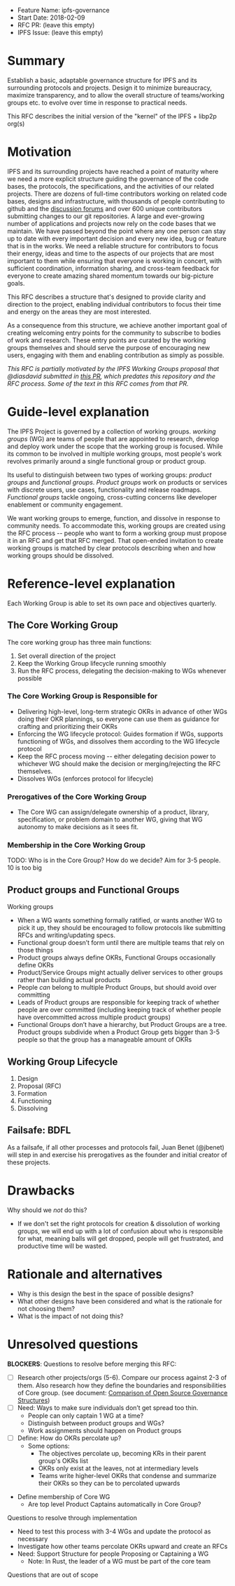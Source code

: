 - Feature Name: ipfs-governance
- Start Date: 2018-02-09
- RFC PR: (leave this empty)
- IPFS Issue: (leave this empty)

# Summary
[summary]: #summary

Establish a basic, adaptable governance structure for IPFS and its surrounding protocols and projects. Design it to minimize bureaucracy, maximize transparency, and to allow the overall structure of teams/working groups etc. to evolve over time in response to practical needs.

This RFC describes the initial version of the "kernel" of the IPFS + libp2p org(s)

# Motivation
[motivation]: #motivation

IPFS and its surrounding projects have reached a point of maturity where we need a more explicit structure guiding the governance of the code bases, the protocols, the specifications, and the activities of our related projects. There are dozens of full-time contributors working on related code bases, designs and infrastructure, with thousands of people contributing to github and the [discussion forums](https://discuss.ipfs.io) and over 600 unique contributors submitting changes to our git repositories. A large and ever-growing number of applications and projects now rely on the code bases that we maintain.   We have passed beyond the point where any one person can stay up to date with every important decision and every new idea, bug or feature that is in the works. We need a reliable structure for contributors to focus their energy, ideas and time to the aspects of our projects that are most important to them while ensuring that everyone is working in concert, with sufficient coordination, information sharing, and cross-team feedback for everyone to create amazing shared momentum towards our big-picture goals.

This RFC describes a structure that's designed to provide clarity and direction to the project, enabling individual contributors to focus their time and energy on the areas they are most interested.

As a consequence from this structure, we achieve another important goal of creating welcoming entry points for the community to subscribe to bodies of work and research. These entry points are curated by the working groups themselves and should serve the purpose of encouraging new users, engaging with them and enabling contribution as simply as possible.

_This RFC is partially motivated by the IPFS Working Groups proposal that @diasdavid submitted in [this PR](https://github.com/ipfs/ipfs/pull/285/files), which predates this repository and the RFC process. Some of the text in this RFC comes from that PR._

# Guide-level explanation
[guide-level-explanation]: #guide-level-explanation

The IPFS Project  is governed by a collection of working groups. _working groups_ (WG) are teams of people that are appointed to research, develop and deploy work under the scope that the working group is focused. While its common to be involved in multiple working groups, most people's work revolves primarily around a single functional group or product group.

Its useful to distinguish between two types of working groups: _product groups_ and _functional groups_. _Product groups_ work on products or services with discrete users, use cases, functionality and release roadmaps. _Functional groups_ tackle ongoing, cross-cutting concerns like developer enablement or community engagement.

We want working groups to emerge, function, and dissolve in response to community needs. To accommodate this, working groups are created using the RFC process -- people who want to form a working group must propose it in an RFC and get that RFC merged.  That open-ended invitation to create working groups is matched by clear protocols describing when and how working groups should be dissolved.

# Reference-level explanation
[reference-level-explanation]: #reference-level-explanation

Each Working Group is able to set its own pace and objectives quarterly.

## The Core Working Group

The core working group has three main functions:

1. Set overall direction of the project
2. Keep the Working Group lifecycle running smoothly
3. Run the RFC process, delegating the decision-making to WGs whenever possible

### The Core Working Group is Responsible for
- Delivering high-level, long-term strategic OKRs in advance of other WGs doing their OKR plannings, so everyone can use them as guidance for crafting and prioritizing their OKRs
- Enforcing the WG lifecycle protocol: Guides formation if WGs, supports functioning of WGs, and dissolves them according to the WG lifecycle protocol
- Keep the RFC process moving -- either delegating decision power to whichever WG should make the decision or merging/rejecting the RFC themselves.
- Dissolves WGs (enforces protocol for lifecycle)

### Prerogatives of the Core Working Group
- The Core WG can assign/delegate ownership of a product, library, specification, or problem domain to another WG, giving that WG autonomy to make decisions as it sees fit.

### Membership in the Core Working Group
TODO: Who is in the Core Group? How do we decide? Aim for 3-5 people. 10 is too big

## Product groups and Functional Groups

Working groups

- When a WG wants something formally ratified, or wants another WG to pick it up, they should be encouraged to follow protocols like submitting RFCs and writing/updating specs.
- Functional group doesn’t form until there are multiple teams that rely on those things
- Product groups always define OKRs, Functional Groups occasionally define OKRs
- Product/Service Groups might actually deliver services to other groups rather than building actual products
- People _can_ belong to multiple Product Groups, but should avoid over committing
- Leads of Product groups are responsible for keeping track of whether people are over committed (including keeping track of whether people have overcommitted across multiple product groups)
- Functional Groups don’t have a hierarchy, but Product Groups are a tree. Product groups subdivide when a Product Group gets bigger than 3-5 people so that the group has a manageable amount of OKRs

## Working Group Lifecycle

1. Design
2. Proposal (RFC)
3. Formation
4. Functioning
5. Dissolving

## Failsafe: BDFL

As a failsafe, if all other processes and protocols fail, Juan Benet (@jbenet) will step in and exercise his prerogatives as the founder and initial creator of these projects.

# Drawbacks
[drawbacks]: #drawbacks

Why should we *not* do this?
- If we don't set the right protocols for creation & dissolution of working groups, we will end up with a lot of confusion about who is responsible for what, meaning balls will get dropped, people will get frustrated, and productive time will be wasted.

# Rationale and alternatives
[alternatives]: #alternatives

- Why is this design the best in the space of possible designs?
- What other designs have been considered and what is the rationale for not choosing them?
- What is the impact of not doing this?

# Unresolved questions
[unresolved]: #unresolved-questions

**BLOCKERS**: Questions to resolve before merging this RFC:
- [ ] Research other projects/orgs (5-6). Compare our process against 2-3 of them. Also research how they define the boundaries and responsibilities of Core group.  (see document: [Comparison of Open Source Governance Structures](https://docs.google.com/document/d/1vV-8mlqyXsgs_sb9PCuGtqoRlLrvSSjOvJNOZWmZjuI/edit?usp=sharing))
- [ ] Need: Ways to make sure individuals don’t get spread too thin.
    - People can only captain 1 WG at a time?
    - Distinguish between product groups and WGs?
    - Work assignments should happen on Product groups
- [ ]  Define: How do OKRs percolate up?
    - Some options:
      - The objectives percolate up, becoming KRs in their parent group's OKRs list
      - OKRs only exist at the leaves, not at intermediary levels
      - Teams write higher-level OKRs that condense and summarize their OKRs so they can be
      to percolated upwards
- Define membership of Core WG
    - Are top level Product Captains automatically in Core Group?


Questions to resolve through implementation
- Need to test this process with 3-4 WGs and update the protocol as necessary
- Investigate how other teams percolate OKRs upward and create an RFCs
- Need: Support Structure for people Proposing or Captaining a WG
    - Note: In Rust, the leader of a WG must be part of the core team

Questions that are out of scope
